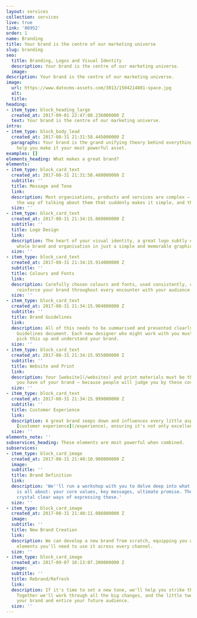 ```yaml
---
layout: services
collection: services
live: true
link: '86952'
order: 1
name: Branding
title: Your brand is the centre of our marketing universe
slug: branding
seo:
  title: Branding, Logos and Visual Identity
  description: Your brand is the centre of our marketing universe.
  image: 
description: Your brand is the centre of our marketing universe.
image:
  url: https://www.datocms-assets.com/3013/1504214801-space.jpg
  alt: 
  title: 
heading:
- item_type: block_heading_large
  created_at: 2017-09-01 22:47:08.236000000 Z
  text: Your brand is the centre of our marketing universe.
intro:
- item_type: block_body_lead
  created_at: 2017-08-31 21:31:58.445000000 Z
  paragraphs: Your brand is the grand unifying theory behind everything you do. We'll
    help you make it your most powerful asset.
examples: []
elements_heading: What makes a great brand?
elements:
- item_type: block_card_text
  created_at: 2017-08-31 21:31:58.480000000 Z
  subtitle: ''
  title: Message and Tone
  link: 
  description: Most organisations, products and services are complex – until you find
    the way of talking about them that suddenly makes it simple, and therefore attractive.
  size: ''
- item_type: block_card_text
  created_at: 2017-08-31 21:34:15.860000000 Z
  subtitle: ''
  title: Logo Design
  link: 
  description: The heart of your visual identity, a great logo subtly embodies your
    whole brand and organisation in just a simple and memorable graphic device.
  size: ''
- item_type: block_card_text
  created_at: 2017-08-31 21:34:15.914000000 Z
  subtitle: ''
  title: Colours and Fonts
  link: 
  description: Carefully chosen colours and fonts, used consistently, continuously
    reinforce your brand throughout every encounter with your audience.
  size: ''
- item_type: block_card_text
  created_at: 2017-08-31 21:34:15.904000000 Z
  subtitle: ''
  title: Brand Guidelines
  link: 
  description: All of this needs to be summarised and presented clearly in a Brand
    Guidelines document. Each new designer who might work with you must be able to
    pick this up and understand your brand.
  size: ''
- item_type: block_card_text
  created_at: 2017-08-31 21:34:15.955000000 Z
  subtitle: ''
  title: Website and Print
  link: 
  description: Your [website](/websites) and print materials must be the best reflections
    you have of your brand – because people will judge you by these covers.
  size: ''
- item_type: block_card_text
  created_at: 2017-08-31 21:34:15.999000000 Z
  subtitle: ''
  title: Customer Experience
  link: 
  description: A great brand seeps down and influences every little aspect of the
    [customer experience](/experience), ensuring it's not only excellent but distinctive.
  size: ''
elements_note: ''
subservices_heading: These elements are most powerful when combined.
subservices:
- item_type: block_card_image
  created_at: 2017-08-31 21:40:10.908000000 Z
  image: 
  subtitle: ''
  title: Brand Definition
  link: 
  description: 'We''ll run a workshop with you to delve deep into what your brand
    is all about: your core values, key messages, ultimate promise. Then we''ll find
    crystal clear ways of expressing these.'
  size: ''
- item_type: block_card_image
  created_at: 2017-08-31 21:40:11.086000000 Z
  image: 
  subtitle: ''
  title: New Brand Creation
  link: 
  description: We can develop a new brand from scratch, equipping you with all the
    elements you'll need to use it across every channel.
  size: ''
- item_type: block_card_image
  created_at: 2017-09-07 16:13:07.200000000 Z
  image: 
  subtitle: ''
  title: Rebrand/Refresh
  link: 
  description: If it's time to set a new tone, we'll help you strike the right note.
    Together we'll work through all the big changes, and the little tweaks, to recreate
    your brand and entice your future audience.
  size: ''
---
```


